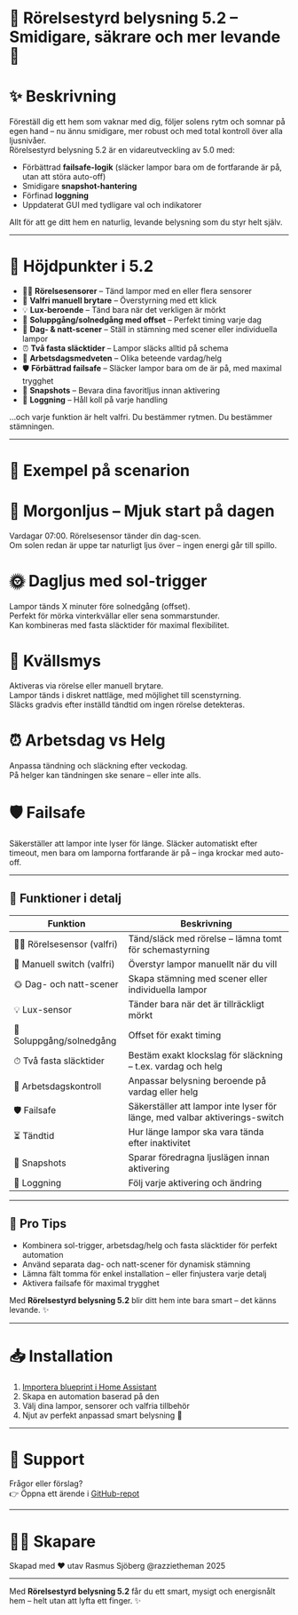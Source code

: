 # 🌟 Rörelsestyrd belysning 5.2 – Smidigare, säkrare och mer levande 🌟

# ✨ Beskrivning

Föreställ dig ett hem som vaknar med dig, följer solens rytm och somnar på egen hand – nu ännu smidigare, mer robust och med total kontroll över alla ljusnivåer.  
Rörelsestyrd belysning 5.2 är en vidareutveckling av 5.0 med:

- Förbättrad **failsafe-logik** (släcker lampor bara om de fortfarande är på, utan att störa auto-off)  
- Smidigare **snapshot-hantering**  
- Förfinad **loggning**  
- Uppdaterat GUI med tydligare val och indikatorer  

Allt för att ge ditt hem en naturlig, levande belysning som du styr helt själv.

---
# 🚀 Höjdpunkter i 5.2

- 🚶‍♂️ **Rörelsesensorer** – Tänd lampor med en eller flera sensorer  
- 🔘 **Valfri manuell brytare** – Överstyrning med ett klick  
- 💡 **Lux-beroende** – Tänd bara när det verkligen är mörkt  
- 🌅 **Soluppgång/solnedgång med offset** – Perfekt timing varje dag  
- 🎨 **Dag- & natt-scener** – Ställ in stämning med scener eller individuella lampor  
- ⏰ **Två fasta släcktider** – Lampor släcks alltid på schema  
- 📅 **Arbetsdagsmedveten** – Olika beteende vardag/helg  
- 🛡️ **Förbättrad failsafe** – Släcker lampor bara om de är på, med maximal trygghet  
- 📸 **Snapshots** – Bevara dina favoritljus innan aktivering  
- 📝 **Loggning** – Håll koll på varje handling 

…och varje funktion är helt valfri. Du bestämmer rytmen. Du bestämmer stämningen.

---

# 🌅 Exempel på scenarion

# 🌄 Morgonljus – Mjuk start på dagen

Vardagar 07:00. Rörelsesensor tänder din dag-scen.  
Om solen redan är uppe tar naturligt ljus över – ingen energi går till spillo.

# 🌞 Dagljus med sol-trigger

Lampor tänds X minuter före solnedgång (offset).  
Perfekt för mörka vinterkvällar eller sena sommarstunder.  
Kan kombineras med fasta släcktider för maximal flexibilitet.

# 🌙 Kvällsmys

Aktiveras via rörelse eller manuell brytare.  
Lampor tänds i diskret nattläge, med möjlighet till scenstyrning.  
Släcks gradvis efter inställd tändtid om ingen rörelse detekteras.

# ⏰ Arbetsdag vs Helg

Anpassa tändning och släckning efter veckodag.  
På helger kan tändningen ske senare – eller inte alls.

# 🛡️ Failsafe

Säkerställer att lampor inte lyser för länge.
Släcker automatiskt efter timeout, men bara om lamporna fortfarande är på – inga krockar med auto-off.

---

## 🔧 Funktioner i detalj

| Funktion | Beskrivning |
|----------|-------------|
| 🚶‍♂️ Rörelsesensor (valfri) | Tänd/släck med rörelse – lämna tomt för schemastyrning |
| 🔘 Manuell switch (valfri) | Överstyr lampor manuellt när du vill |
| 🌞 Dag- och natt-scener | Skapa stämning med scener eller individuella lampor |
| 💡 Lux-sensor | Tänder bara när det är tillräckligt mörkt |
| 🌅 Soluppgång/solnedgång | Offset för exakt timing |
| ⏱ Två fasta släcktider | Bestäm exakt klockslag för släckning – t.ex. vardag och helg |
| 📅 Arbetsdagskontroll | Anpassar belysning beroende på vardag eller helg |
| 🛡️ Failsafe | Säkerställer att lampor inte lyser för länge, med valbar aktiverings-switch |
| ⏳ Tändtid | Hur länge lampor ska vara tända efter inaktivitet |
| 📸 Snapshots | Sparar föredragna ljuslägen innan aktivering |
| 📝 Loggning | Följ varje aktivering och ändring |

---

## 🌈 Pro Tips
- Kombinera sol-trigger, arbetsdag/helg och fasta släcktider för perfekt automation  
- Använd separata dag- och natt-scener för dynamisk stämning  
- Lämna fält tomma för enkel installation – eller finjustera varje detalj  
- Aktivera failsafe för maximal trygghet  

Med **Rörelsestyrd belysning 5.2** blir ditt hem inte bara smart – det känns levande. ✨

---

# 📥 Installation

1. [Importera blueprint i Home Assistant](https://my.home-assistant.io/redirect/blueprint_import/?blueprint_url=https://github.com/razzietheman/Avancerad-blueprint-for-belysning/blob/main/Tand_slack_blueprint.yaml)  
2. Skapa en automation baserad på den  
3. Välj dina lampor, sensorer och valfria tillbehör  
4. Njut av perfekt anpassad smart belysning 🎉

---

# 🤝 Support

Frågor eller förslag?  
👉 Öppna ett ärende i [GitHub-repot](https://github.com/razzietheman/Avancerad-blueprint-for-belysning)

---

# 👨‍💻 Skapare

Skapad med ❤️ utav Rasmus Sjöberg @razzietheman
2025

---

Med **Rörelsestyrd belysning 5.2** får du ett smart, mysigt och energisnålt hem – helt utan att lyfta ett finger. ✨